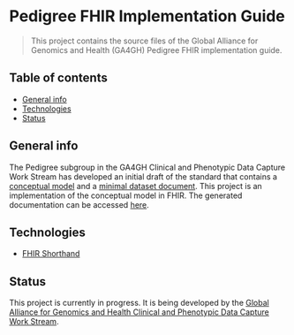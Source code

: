 # Pedigree FHIR Implementation Guide
> This project contains the source files of the Global Alliance for Genomics and Health (GA4GH) Pedigree FHIR implementation guide.

## Table of contents
* [General info](#general-info)
* [Technologies](#technologies)
* [Status](#status)

## General info
The Pedigree subgroup in the GA4GH Clinical and Phenotypic Data Capture Work Stream has developed an initial draft of the standard that contains a [conceptual model](https://github.com/ga4gh-cp/pedigree/blob/2021-01/model.md) and a [minimal dataset document](https://docs.google.com/document/d/1UAtSLBEQ_7ePRLvDPRpoFpiXnl6VQEJXL2eQByEmfGY/edit). This project is an implementation of the conceptual model in FHIR. The generated documentation can be accessed [here](https://ga4gh-cp.github.io/pedigree-fhir-ig/).

## Technologies
* [FHIR Shorthand](http://hl7.org/fhir/uv/shorthand/)

## Status
This project is currently in progress. It is being developed by the [Global Alliance for Genomics and Health Clinical and Phenotypic Data Capture Work Stream](https://www.ga4gh.org/work_stream/clinical-phenotypic-data-capture-2/).
